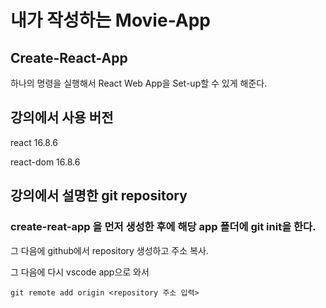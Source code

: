 # 내가 작성하는 Movie-App

## Create-React-App
하나의 명령을 실행해서 React Web App을 Set-up할 수 있게 해준다.

## 강의에서 사용 버전
react 16.8.6

react-dom 16.8.6

## 강의에서 설명한 git repository
### create-reat-app 을 먼저 생성한 후에 해당 app 폴더에 git init을 한다. 

그 다음에 github에서 repository 생성하고 주소 복사.

그 다음에 다시 vscode app으로 와서 

`git remote add origin <repository 주소 입력>`
